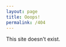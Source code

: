 ```yaml
---
layout: page
title: Ooops!
permalink: /404
---
```


<p id="notfound_text">This site doesn't exist.</p>

<script type="text/javascript">
  var element = document.getElementById("notfound_text");
  
  if (isLanguage('DE'))
  {
    element.innerHTML = "Diese Seite existiert nicht.";
  }
</script>
